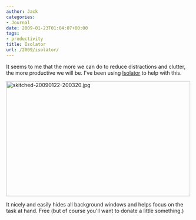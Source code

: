 ```yaml
---
author: Jack
categories:
- Journal
date: 2009-01-23T01:04:07+00:00
tags:
- productivity
title: Isolator
url: /2009/isolator/
---
```


It seems to me that the more we can do to reduce distractions and clutter, the more productive we will be. I've been using [Isolator](http://willmore.eu/software/isolator/) to help with this.

<img src="https://www.baty.net/files/skitched-20090122-200320.jpg" alt="skitched-20090122-200320.jpg" border="0" width="500" height="313" />

It nicely and easily hides all background windows and helps focus on the task at hand. Free (but of course you'll want to donate a little something.)
